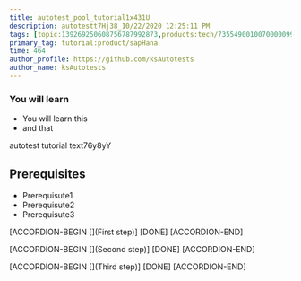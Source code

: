 ```yaml
---
title: autotest_pool_tutorial1x431U
description: autotestt7Hj38_10/22/2020 12:25:11 PM
tags: [topic:139269250608756787992873,products:tech/73554900100700000996,tutorial:experience/advanced]
primary_tag: tutorial:product/sapHana
time: 464
author_profile: https://github.com/ksAutotests
author_name: ksAutotests
---
```

### You will learn
- You will learn this
- and that

autotest tutorial text76y8yY

## Prerequisites
- Prerequisute1
- Prerequisute2
- Prerequisute3

[ACCORDION-BEGIN [](First step)]
[DONE]
[ACCORDION-END]

[ACCORDION-BEGIN [](Second step)]
[DONE]
[ACCORDION-END]

[ACCORDION-BEGIN [](Third step)]
[DONE]
[ACCORDION-END]

